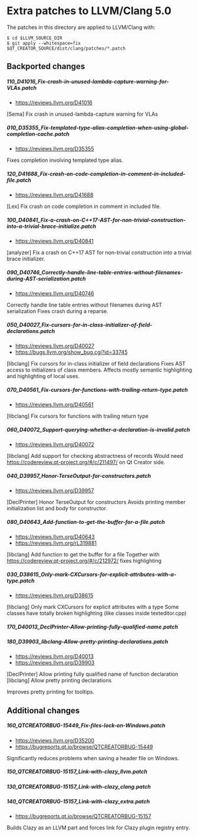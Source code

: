 Extra patches to LLVM/Clang 5.0
===============================

The patches in this directory are applied to LLVM/Clang with:

    $ cd $LLVM_SOURCE_DIR
    $ git apply --whitespace=fix $QT_CREATOR_SOURCE/dist/clang/patches/*.patch

Backported changes
------------------

##### 110_D41016_Fix-crash-in-unused-lambda-capture-warning-for-VLAs.patch

* <https://reviews.llvm.org/D41016>

[Sema] Fix crash in unused-lambda-capture warning for VLAs

##### 010_D35355_Fix-templated-type-alias-completion-when-using-global-completion-cache.patch

* <https://reviews.llvm.org/D35355>

Fixes completion involving templated type alias.

##### 120_D41688_Fix-crash-on-code-completion-in-comment-in-included-file.patch

* <https://reviews.llvm.org/D41688>

[Lex]  Fix crash on code completion in comment in included file.

##### 100_D40841_Fix-a-crash-on-C++17-AST-for-non-trivial-construction-into-a-trivial-brace-initialize.patch

* <https://reviews.llvm.org/D40841>

[analyzer] Fix a crash on C++17 AST for non-trivial construction into a trivial brace initializer.

##### 090_D40746_Correctly-handle-line-table-entries-without-filenames-during-AST-serialization.patch

* <https://reviews.llvm.org/D40746>

Correctly handle line table entries without filenames during AST serialization
Fixes crash during a reparse.

##### 050_D40027_Fix-cursors-for-in-class-initializer-of-field-declarations.patch

* <https://reviews.llvm.org/D40027>
* <https://bugs.llvm.org/show_bug.cgi?id=33745>

[libclang] Fix cursors for in-class initializer of field declarations
Fixes AST access to initializers of class members. Affects mostly semantic highlighting and highlighting of local uses.

##### 070_D40561_Fix-cursors-for-functions-with-trailing-return-type.patch

* <https://reviews.llvm.org/D40561>

[libclang] Fix cursors for functions with trailing return type

##### 060_D40072_Support-querying-whether-a-declaration-is-invalid.patch

* <https://reviews.llvm.org/D40072>

[libclang] Add support for checking abstractness of records
Would need https://codereview.qt-project.org/#/c/211497/ on Qt Creator side.

##### 040_D39957_Honor-TerseOutput-for-constructors.patch

* <https://reviews.llvm.org/D39957>

[DeclPrinter] Honor TerseOutput for constructors
Avoids printing member initialization list and body for constructor.

##### 080_D40643_Add-function-to-get-the-buffer-for-a-file.patch

* <https://reviews.llvm.org/D40643>
* <https://reviews.llvm.org/rL319881>

[libclang] Add function to get the buffer for a file
Together with https://codereview.qt-project.org/#/c/212972/ fixes highlighting

##### 030_D38615_Only-mark-CXCursors-for-explicit-attributes-with-a-type.patch

* <https://reviews.llvm.org/D38615>

[libclang] Only mark CXCursors for explicit attributes with a type
Some classes have totally broken highlighting (like classes inside texteditor.cpp)

##### 170_D40013_DeclPrinter-Allow-printing-fully-qualified-name.patch
##### 180_D39903_libclang-Allow-pretty-printing-declarations.patch

* <https://reviews.llvm.org/D40013>
* <https://reviews.llvm.org/D39903>

[DeclPrinter] Allow printing fully qualified name of function declaration
[libclang] Allow pretty printing declarations

Improves pretty printing for tooltips.

Additional changes
------------------

##### 160_QTCREATORBUG-15449_Fix-files-lock-on-Windows.patch

* <https://reviews.llvm.org/D35200>
* <https://bugreports.qt.io/browse/QTCREATORBUG-15449>

Significantly reduces problems when saving a header file on Windows.

##### 150_QTCREATORBUG-15157_Link-with-clazy_llvm.patch
##### 130_QTCREATORBUG-15157_Link-with-clazy_clang.patch
##### 140_QTCREATORBUG-15157_Link-with-clazy_extra.patch

* <https://bugreports.qt.io/browse/QTCREATORBUG-15157>

Builds Clazy as an LLVM part and forces link for Clazy plugin registry entry.

